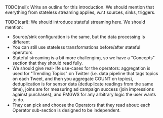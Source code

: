 TODO(neil): Write an outline for this introduction. We should mention that everything from stateless streaming applies, w.r.t sources, sinks, triggers.

TODO(carl): We should introduce stateful streaming here. We should mention:

- Source/sink configuration is the same, but the data processing is different
- You can still use stateless transformations before/after stateful operators.
- Stateful streaming is a bit more challenging, so we have a "Concepts" section that they should read fully.
- We should give real-life use-cases for the operators: aggregation is used for "Trending Topics" on Twitter (i.e. data pipeline that tags topics on each Tweet, and then you aggregate COUNT on topics), deduplication is for sensor data (deduplicate readings from the same time), joins are for measuring ad campaign success (join impressions against purchases), and FMGWS for any arbitrary logic the user wants to do.
- They can pick and choose the Operators that they read about: each Operator sub-section is designed to be independent.
